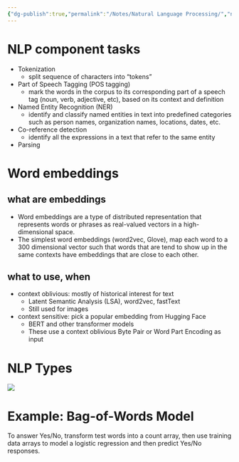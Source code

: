 ```yaml
---
{"dg-publish":true,"permalink":"/Notes/Natural Language Processing/","noteIcon":""}
---
```



# NLP component tasks
- Tokenization
	- split sequence of characters into “tokens”
- Part of Speech Tagging (POS tagging)
	- mark the words in the corpus to its corresponding part of a speech tag (noun, verb, adjective, etc), based on its context and definition
- Named Entity Recognition (NER)
	- identify and classify named entities in text into predefined categories such as person names, organization names, locations, dates, etc.
- Co-reference detection
	- identify all the expressions in a text that refer to the same entity
- Parsing

# Word embeddings
## what are embeddings
- Word embeddings are a type of distributed representation that represents words or phrases as real-valued vectors in a high-dimensional space. 
- The simplest word embeddings (word2vec, Glove), map each word to a 300 dimensional vector such that words that are tend to show up in the same contexts have embeddings that are close to each other.
## what to use, when
- context oblivious: mostly of historical interest for text
	- Latent Semantic Analysis (LSA), word2vec, fastText
	- Still used for images
- context sensitive: pick a popular embedding from Hugging Face
	- BERT and other transformer models
	- These use a context oblivious Byte Pair or Word Part Encoding as input


# NLP Types
![](/img/user/assets/images/natural-language-processing-1.png)
# Example: Bag-of-Words Model
To answer Yes/No, transform test words into a count array, then use training data arrays to model a logistic regression and then predict Yes/No responses.

